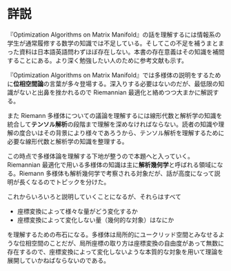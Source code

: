 # 詳説

『Optimization Algorithms on Matrix Manifold』の話を理解するには情報系の学生が通常履修する数学の知識では不足している。そしてこの不足を補うまとまった資料は日本語英語問わずほぼ存在しない。本書の存在意義はその知識を補間することにある。より深く勉強したい人のために参考文献も示す。

『Optimization Algorithms on Matrix Manifold』では多様体の説明をするために**位相空間論**の言葉が多々登場する。深入りする必要はないのだが、最低限の知識がないと出鼻を挫かれるので Riemannian 最適化と絡めつつ大まかに解説する。

また Riemann 多様体についての議論を理解するには線形代数と解析学の知識を統合して**テンソル解析**の段階まで理解を深めなければならない。読者の知識や理解の度合いはその背景により様々であろうから、テンソル解析を理解するために必要な線形代数と解析学の知識を整理する。

この時点で多様体論を理解する下地が整うので本題へと入っていく。Riemannian 最適化で用いる多様体の知識は主に**解析幾何学**と呼ばれる領域になる。Riemann 多様体も解析幾何学で考察される対象だが、話が高度になって説明が長くなるのでトピックを分けた。

これからいろいろと説明していくことになるが、それらはすべて

* 座標変換によって様々な量がどう変化するか
* 座標変換によって変化しない量（幾何的な対象）はなにか

を理解するための布石になる。多様体は局所的にユークリッド空間とみなせるような位相空間のことだが、局所座標の取り方は座標変換の自由度があって無数に存在するので、座標変換によって変化しないような本質的な対象を用いて理論を展開していかねばならないのである。

